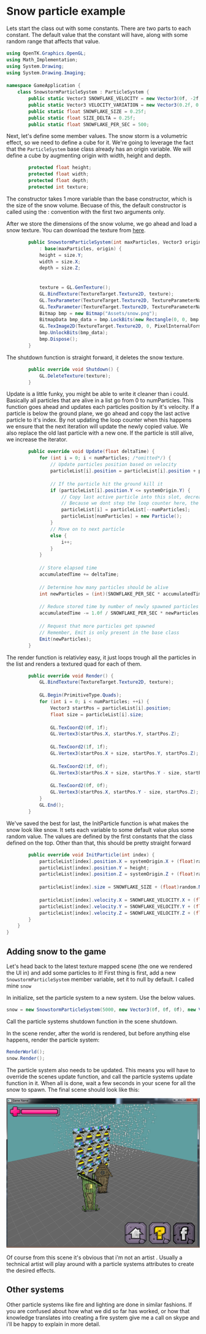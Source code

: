 # Snow particle example

Lets start the class out with some constants. There are two parts to each constant. The default value that the constant will have, along with some random range that affects that value.
```cs
using OpenTK.Graphics.OpenGL;
using Math_Implementation;
using System.Drawing;
using System.Drawing.Imaging;

namespace GameApplication {
    class SnowstormParticleSystem : ParticleSystem {
        public static Vector3 SNOWFLAKE_VELOCITY = new Vector3(0f, -2f, 0f);
        public static Vector3 VELOCITY_VARIATION = new Vector3(0.2f, 0.5f, 0.2f);
        public static float SNOWFLAKE_SIZE = 0.25f;
        public static float SIZE_DELTA = 0.25f;
        public static float SNOWFLAKE_PER_SEC = 500;
```

Next, let's define some member values. The snow storm is a volumetric effect, so we need to define a cube for it. We're going to leverage the fact that the ```ParticleSystem``` base class already has an origin variable. We will define a cube by augmenting origin with width, height and depth.
```cs
        protected float height;
        protected float width;
        protected float depth;
        protected int texture;
```

The constructor takes 1 more variable than the base constructor, which is the size of the snow volume. Becuase of this, the default constructor is called using the : convention with the first two arguments only.

After we store the dimensions of the snow volume, we go ahead and load a snow texture. You can download the texture from [here](snow.png).

```cs
        public SnowstormParticleSystem(int maxParticles, Vector3 origin, Vector3 size)
            : base(maxParticles, origin) {
            height = size.Y;
            width = size.X;
            depth = size.Z;
            

            texture = GL.GenTexture();
            GL.BindTexture(TextureTarget.Texture2D, texture);
            GL.TexParameter(TextureTarget.Texture2D, TextureParameterName.TextureMinFilter, (int)TextureMagFilter.Linear);
            GL.TexParameter(TextureTarget.Texture2D, TextureParameterName.TextureMagFilter, (int)TextureMagFilter.Linear);
            Bitmap bmp = new Bitmap("Assets/snow.png");
            BitmapData bmp_data = bmp.LockBits(new Rectangle(0, 0, bmp.Width, bmp.Height), ImageLockMode.ReadOnly, System.Drawing.Imaging.PixelFormat.Format32bppArgb);
            GL.TexImage2D(TextureTarget.Texture2D, 0, PixelInternalFormat.Rgba, bmp_data.Width, bmp_data.Height, 0, OpenTK.Graphics.OpenGL.PixelFormat.Bgra, PixelType.UnsignedByte, bmp_data.Scan0);
            bmp.UnlockBits(bmp_data);
            bmp.Dispose();
        }
```

The shutdown function is straight forward, it deletes the snow texture.

```cs
        public override void Shutdown() {
            GL.DeleteTexture(texture);
        }
```

Update is a little funky, you might be able to write it cleaner than i could. Basically all particles that are alive in a list go from 0 to numParticles. This function goes ahead and updates each particles position by it's velocity. If a particle is below the ground plane, we go ahead and copy the last active particle to it's index. By not updating the loop counter when this happens we ensure that the next iteration will update the newly copied value. We also replace the old last particle with a new one. If the particle is still alive, we increase the iterator.

```cs
        public override void Update(float deltaTime) {
            for (int i = 0; i < numParticles; /*omitted*/) {
                // Update particles position based on velocity
                particleList[i].position = particleList[i].position + particleList[i].velocity * deltaTime;
                
                // If the particle hit the ground kill it
                if (particleList[i].position.Y <= systemOrigin.Y) {
                    // Copy last active particle into this slot, decrease avtive particle count.
                    // Because we dont step the loop counter here, the next iteration fo the for loop executes on the same index
                    particleList[i] = particleList[--numParticles];
                    particleList[numParticles] = new Particle();
                }
                // Move on to next particle
                else {
                    i++;
                }
            }
            
            // Store elapsed time
            accumulatedTime += deltaTime;
            
            // Determine how many particles should be alive
            int newParticles = (int)(SNOWFLAKE_PER_SEC * accumulatedTime);
            
            // Reduce stored time by number of newly spawned particles
            accumulatedTime -= 1.0f / SNOWFLAKE_PER_SEC * newParticles;
            
            // Request that more particles get spawned
            // Remember, Emit is only present in the base class
            Emit(newParticles);
        }
```

The render function is relativley easy, it just loops trough all the particles in the list and renders a textured quad for each of them.

```cs
        public override void Render() {
            GL.BindTexture(TextureTarget.Texture2D, texture);

            GL.Begin(PrimitiveType.Quads);
            for (int i = 0; i < numParticles; ++i) {
                Vector3 startPos = particleList[i].position;
                float size = particleList[i].size;

                GL.TexCoord2(0f, 1f);
                GL.Vertex3(startPos.X, startPos.Y, startPos.Z);

                GL.TexCoord2(1f, 1f);
                GL.Vertex3(startPos.X + size, startPos.Y, startPos.Z);

                GL.TexCoord2(1f, 0f);
                GL.Vertex3(startPos.X + size, startPos.Y - size, startPos.Z);

                GL.TexCoord2(0f, 0f);
                GL.Vertex3(startPos.X, startPos.Y - size, startPos.Z);
            }
            GL.End();
        }
```

We've saved the best for last, the InitParticle function is what makes the snow look like snow. It sets each variable to some default value plus some random value. The values are defined by the first constants that the class defined on the top. Other than that, this should be pretty straight forward

```cs
        public override void InitParticle(int index) {
            particleList[index].position.X = systemOrigin.X + (float)random.NextDouble() * width;
            particleList[index].position.Y = height;
            particleList[index].position.Z = systemOrigin.Z + (float)random.NextDouble() * depth;

            particleList[index].size = SNOWFLAKE_SIZE + (float)random.NextDouble() * SIZE_DELTA;

            particleList[index].velocity.X = SNOWFLAKE_VELOCITY.X + (float)random.NextDouble() * VELOCITY_VARIATION.X;
            particleList[index].velocity.Y = SNOWFLAKE_VELOCITY.Y + (float)random.NextDouble() * VELOCITY_VARIATION.Y;
            particleList[index].velocity.Z = SNOWFLAKE_VELOCITY.Z + (float)random.NextDouble() * VELOCITY_VARIATION.Z;
        }
    }
}
```

## Adding snow to the game
Let's head back to the latest texture mapped scene (the one we rendered the UI in) and add some particles to it! First thing is first, add a new ```SnowstormParticleSystem``` member variable, set it to null by default. I called mine ```snow```

In initialize, set the particle system to a new system. Use the below values.

```cs
snow = new SnowstormParticleSystem(5000, new Vector3(0f, 0f, 0f), new Vector3(10f, 10f, 10f));
```

Call the particle systems shutdown function in the scene shutdown.

In the scene render, after the world is rendered, but before anything else happens, render the particle system:

```cs
RenderWorld();
snow.Render();
```

The particle system also needs to be updated. This means you will have to override the scenes update function, and call the particle systems update function in it. When all is done, wait a few seconds in your scene for all the snow to spawn. The final scene should look like this:

![SNOW](snowin.png)

Of course from this scene it's obvious that i'm not an artist . Usually a technical artist will play around with a particle systems attributes to create the desired effects.

## Other systems

Other particle systems like fire and lighting are done in similar fashions. If you are confused about how what we did so far has worked, or how that knowledge translates into creating a fire system give me a call on skype and i'll be happy to explain in more detail.